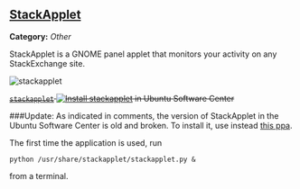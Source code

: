 [**StackApplet**](http://stackoverflow.quickmediasolutions.com/stackapplet/) 
----------

**Category:** *Other*

StackApplet is a GNOME panel applet that monitors your activity on any StackExchange site. 

![stackapplet][1]

<strike>[`stackapplet`](http://apt.ubuntu.com/p/stackapplet) [![Install stackapplet](http://i.imgur.com/uRtxs.png)](http://apt.ubuntu.com/p/stackapplet) in Ubuntu Software Center</strike>

###Update:
As indicated in comments, the version of StackApplet in the Ubuntu Software Center is old and broken. To install it, use instead [this ppa](https://launchpad.net/~george-edison55/+archive/george-edison).

The first time the application is used, run

    python /usr/share/stackapplet/stackapplet.py &

from a terminal.


  [1]: http://i.stack.imgur.com/PR6yG.png